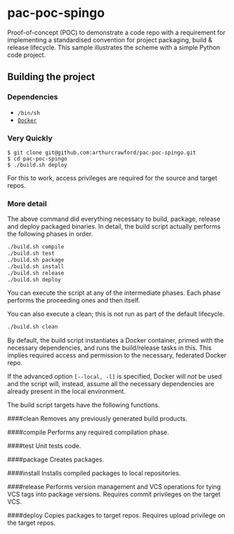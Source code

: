 # pac-poc-spingo
Proof-of-concept (POC) to demonstrate a code repo with a requirement for implementing a standardised convention for project packaging, build & release lifecycle.  This sample illustrates the scheme with a simple Python code project.

## Building the project

### Dependencies
* `/bin/sh`
* [`Docker`](https://www.docker.com/) 

### Very Quickly

	$ git clone git@github.com:arthurcrawford/pac-poc-spingo.git
	$ cd pac-poc-spingo
	$ ./build.sh deploy

For this to work, access privileges are required for the source and target repos.

### More detail

The above command did everything necessary to build, package, release and deploy packaged binaries.  In detail, the build script actually performs the following phases in order.

```sh
./build.sh compile
./build.sh test
./build.sh package
./build.sh install
./build.sh release
./build.sh deploy
```
You can execute the script at any of the intermediate phases. 
Each phase performs the proceeding ones and then itself.  

You can also execute a clean; this is not run as part of the default lifecycle.

```sh
./build.sh clean
```

By default, the build script instantiates a Docker container, primed with the necessary dependencies, and runs the build/release tasks in this.  This implies  required access and permission to the necessary, federated Docker repo. 

If the advanced option `[--local, -l]` is specified, Docker will *not* be used and the script will, instead, assume all the necessary dependencies are already present in the local environment.

The build script targets have the following functions.

####clean
Removes any previously generated build products.  

####compile
Performs any required compilation phase.  

####test
Unit tests code.  

####package
Creates packages.  

####install
Installs compiled packages to local repositories.  

####release
Performs version management and VCS operations for tying VCS tags into package versions.  Requires commit privileges on the target VCS.

####deploy
Copies packages to target repos.  Requires upload privilege on the target repos.

